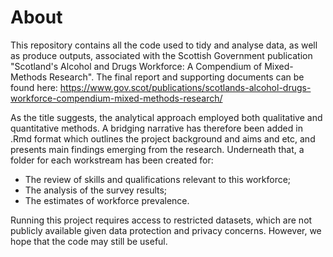 # About
This repository contains all the code used to tidy and analyse data, as well as produce outputs, associated with the Scottish Government publication "Scotland's Alcohol and Drugs Workforce: A Compendium of Mixed-Methods Research". The final report and supporting documents can be found here: https://www.gov.scot/publications/scotlands-alcohol-drugs-workforce-compendium-mixed-methods-research/

As the title suggests, the analytical approach employed both qualitative and quantitative methods. A bridging narrative has therefore been added in .Rmd format which outlines the project background and aims and etc, and presents main findings emerging from the research. Underneath that, a folder for each workstream has been created for:

  * The review of skills and qualifications relevant to this workforce;
  * The analysis of the survey results;
  * The estimates of workforce prevalence.

Running this project requires access to restricted datasets, which are not publicly available given data protection and privacy concerns. However, we hope that the code may still be useful.
